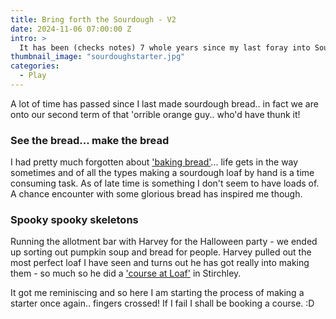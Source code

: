 ```yaml
---
title: Bring forth the Sourdough - V2
date: 2024-11-06 07:00:00 Z
intro: >
  It has been (checks notes) 7 whole years since my last foray into Sourdough. Time to try it again. 
thumbnail_image: "sourdoughstarter.jpg"
categories:
  - Play
---
```


A lot of time has passed since I last made sourdough bread.. in fact we are onto our second term of that 'orrible orange guy.. who'd have thunk it! 

### See the bread... make the bread

I had pretty much forgotten about ['baking bread'](/blog/2017-12-31-bring-forth-the-sourdough/)... life gets in the way sometimes and of all the types making a sourdough loaf by hand is a time consuming task. As of late time is something I don't seem to have loads of. A chance encounter with some glorious bread has inspired me though. 

### Spooky spooky skeletons

Running the allotment bar with Harvey for the Halloween party - we ended up sorting out pumpkin soup and bread for people. Harvey pulled out the most perfect loaf I have seen and turns out he has got really into making them - so much so he did a ['course at Loaf'](https://loaf.coop/shop/sourdough/) in Stirchley. 

It got me reminiscing and so here I am starting the process of making a starter once again.. fingers crossed! If I fail I shall be booking a course.  :D 